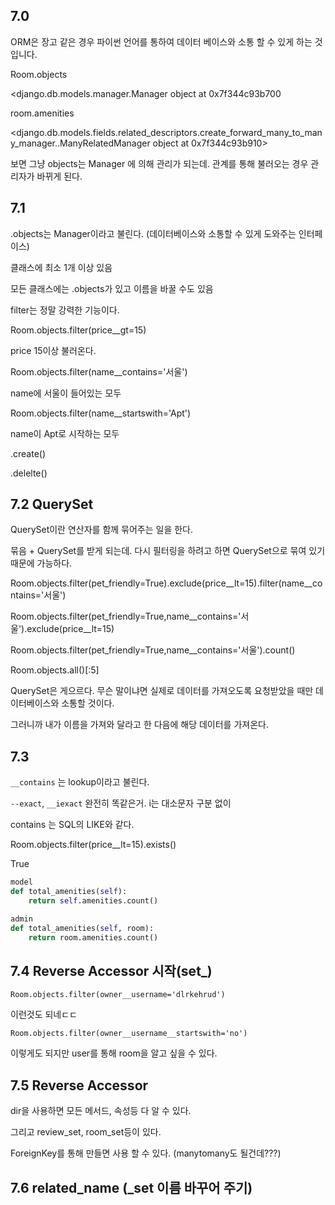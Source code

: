 ## 7.0

ORM은 장고 같은 경우 파이썬 언어를 통하여 데이터 베이스와 소통 할 수 있게 하는 것입니다. 



Room.objects

<django.db.models.manager.Manager object at 0x7f344c93b700

room.amenities

<django.db.models.fields.related_descriptors.create_forward_many_to_many_manager.<locals>.ManyRelatedManager object at 0x7f344c93b910>

보면 그냥 objects는 Manager 에 의해 관리가 되는데. 관계를 통해 불러오는 경우 관리자가 바뀌게 된다. 



## 7.1

.objects는 Manager이라고 불린다. (데이터베이스와 소통할 수 있게 도와주는 인터페이스)

클래스에 최소 1개 이상 있음

모든 클래스에는 .objects가 있고 이름을 바꿀 수도 있음

 

filter는 정말 강력한 기능이다. 

Room.objects.filter(price__gt=15)

price 15이상 불러온다. 

Room.objects.filter(name__contains='서울')

name에 서울이 들어있는 모두

Room.objects.filter(name__startswith='Apt')

name이 Apt로 시작하는 모두



.create()

.delelte()



## 7.2 QuerySet

QuerySet이란 연산자를 함께 묶어주는 일을 한다. 

묶음 + QuerySet를 받게 되는데. 다시 필터링을 하려고 하면 QuerySet으로 묶여 있기 때문에 가능하다. 



Room.objects.filter(pet_friendly=True).exclude(price__lt=15).filter(name\_\_contains='서울')

Room.objects.filter(pet_friendly=True,name\_\_contains='서울').exclude(price__lt=15)

Room.objects.filter(pet_friendly=True,name\_\_contains='서울').count()

Room.objects.all()[:5]



QuerySet은 게으르다. 무슨 말이냐면 실제로 데이터를 가져오도록 요청받았을 때만 데이터베이스와 소통할 것이다. 

그러니까 내가 이름을 가져와 달라고 한 다음에 해당 데이터를 가져온다.



## 7.3

`__contains` 는 lookup이라고 불린다. 

`--exact`, `__iexact` 완전히 똑같은거. i는 대소문자 구분 없이

contains 는 SQL의 LIKE와 같다. 

Room.objects.filter(price__lt=15).exists()

True

```python
model
def total_amenities(self):
    return self.amenities.count()

admin
def total_amenities(self, room):
    return room.amenities.count()
```





## 7.4 Reverse Accessor 시작(set_)

`Room.objects.filter(owner__username='dlrkehrud')`

이런것도 되네ㄷㄷ

`Room.objects.filter(owner__username__startswith='no')`

 이렇게도 되지만 user를 통해 room을 알고 싶을 수 있다. 



## 7.5 Reverse Accessor

dir을 사용하면 모든 메서드, 속성등 다 알 수 있다. 

그리고 review_set, room_set등이 있다. 



ForeignKey를 통해 만들면 사용 할 수 있다. (manytomany도 될건데???)



## 7.6 related_name (_set 이름 바꾸어 주기)



















